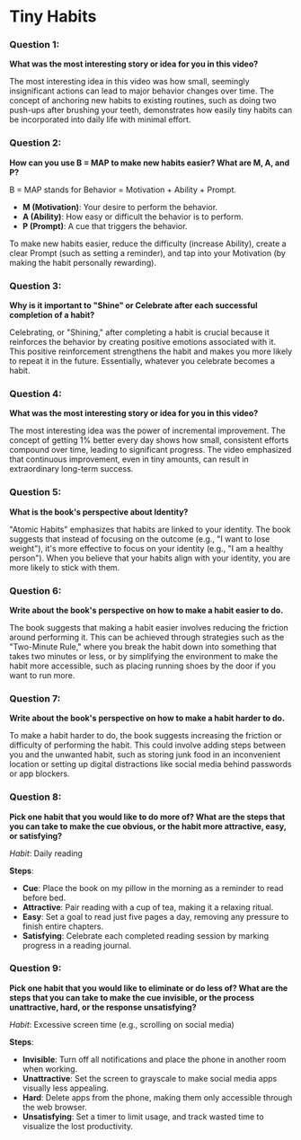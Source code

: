 # Tiny Habits
### Question 1: 
**What was the most interesting story or idea for you in this video?**

The most interesting idea in this video was how small, seemingly insignificant actions can lead to major behavior changes over time. The concept of anchoring new habits to existing routines, such as doing two push-ups after brushing your teeth, demonstrates how easily tiny habits can be incorporated into daily life with minimal effort.

### Question 2:
**How can you use B = MAP to make new habits easier? What are M, A, and P?**

B = MAP stands for Behavior = Motivation + Ability + Prompt. 
- **M (Motivation)**: Your desire to perform the behavior. 
- **A (Ability)**: How easy or difficult the behavior is to perform.
- **P (Prompt)**: A cue that triggers the behavior.

To make new habits easier, reduce the difficulty (increase Ability), create a clear Prompt (such as setting a reminder), and tap into your Motivation (by making the habit personally rewarding).

### Question 3:
**Why is it important to "Shine" or Celebrate after each successful completion of a habit?**

Celebrating, or "Shining," after completing a habit is crucial because it reinforces the behavior by creating positive emotions associated with it. This positive reinforcement strengthens the habit and makes you more likely to repeat it in the future. Essentially, whatever you celebrate becomes a habit.

### Question 4:
**What was the most interesting story or idea for you in this video?**

The most interesting idea was the power of incremental improvement. The concept of getting 1% better every day shows how small, consistent efforts compound over time, leading to significant progress. The video emphasized that continuous improvement, even in tiny amounts, can result in extraordinary long-term success.

### Question 5:
**What is the book's perspective about Identity?**

"Atomic Habits" emphasizes that habits are linked to your identity. The book suggests that instead of focusing on the outcome (e.g., "I want to lose weight"), it's more effective to focus on your identity (e.g., "I am a healthy person"). When you believe that your habits align with your identity, you are more likely to stick with them.

### Question 6:
**Write about the book's perspective on how to make a habit easier to do.**

The book suggests that making a habit easier involves reducing the friction around performing it. This can be achieved through strategies such as the "Two-Minute Rule," where you break the habit down into something that takes two minutes or less, or by simplifying the environment to make the habit more accessible, such as placing running shoes by the door if you want to run more.

### Question 7:
**Write about the book's perspective on how to make a habit harder to do.**

To make a habit harder to do, the book suggests increasing the friction or difficulty of performing the habit. This could involve adding steps between you and the unwanted habit, such as storing junk food in an inconvenient location or setting up digital distractions like social media behind passwords or app blockers.

### Question 8:
**Pick one habit that you would like to do more of? What are the steps that you can take to make the cue obvious, or the habit more attractive, easy, or satisfying?**

*Habit*: Daily reading

**Steps**:
- **Cue**: Place the book on my pillow in the morning as a reminder to read before bed.
- **Attractive**: Pair reading with a cup of tea, making it a relaxing ritual.
- **Easy**: Set a goal to read just five pages a day, removing any pressure to finish entire chapters.
- **Satisfying**: Celebrate each completed reading session by marking progress in a reading journal.

### Question 9:
**Pick one habit that you would like to eliminate or do less of? What are the steps that you can take to make the cue invisible, or the process unattractive, hard, or the response unsatisfying?**

*Habit*: Excessive screen time (e.g., scrolling on social media)

**Steps**:
- **Invisible**: Turn off all notifications and place the phone in another room when working.
- **Unattractive**: Set the screen to grayscale to make social media apps visually less appealing.
- **Hard**: Delete apps from the phone, making them only accessible through the web browser.
- **Unsatisfying**: Set a timer to limit usage, and track wasted time to visualize the lost productivity.
